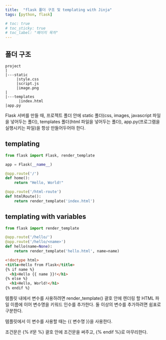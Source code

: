 ```yaml
---
title:  "flask 폴더 구조 및 templating with Jinja"
tags: [python, flask]

# toc: true
# toc_sticky: true
# toc_label: "페이지 목차"
---
```


## 폴더 구조
```
project
|
|---static
     |style.css
     |script.js
     |image.png
|
|---templates
      |index.html
|app.py
```
Flask 서버를 만들 때, 프로젝트 폴더 안에 static 폴더(css, images, javascript 파일을 넣어두는 폴더), templates 폴더(html 파일을 넣어두는 폴더), app.py(프로그램을 실행시키는 파일)을 항상 만들어두어야 한다.


## templating
```python
from flask import Flask, render_template

app = Flask(__name__)

@app.route('/')
def home():
    return "Hello, World!"

@app.route('/html-route')
def htmlRoute():
    return render_template('index.html')
```

## templating with variables
```python
from flask import render_template

@app.route('/hello/')
@app.route('/hello/<name>')
def hello(name=None):
    return render_template('hello.html', name=name)
```

```html
<!doctype html>
<title>Hello from Flask</title>
{% if name %}
  <h1>Hello {{ name }}!</h1>
{% else %}
  <h1>Hello, World!</h1>
{% endif %}
```

템플릿 내에서 변수를 사용하려면 render_template() 괄호 안에 렌더링 할 HTML 파일 이름에 이어 변수명을 키워드 인수를 추가한다. 둘 이상의 변수를 추가하려면 쉼표로 구분한다.

템플릿에서 이 변수를 사용할 때는 {{ 변수명 }}을 사용한다.

조건문은 {% if문 %} 괄호 안에 조건문을 써주고, {% endif %}로 마무리한다.